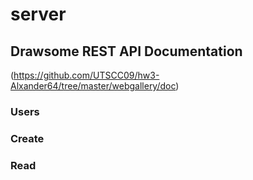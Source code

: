 # server

## Drawsome REST API Documentation

(https://github.com/UTSCC09/hw3-Alxander64/tree/master/webgallery/doc)

### Users

### Create

### Read
